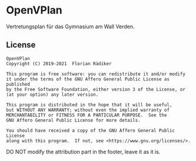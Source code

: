 # OpenVPlan
Vertretungsplan für das Gymnasium am Wall Verden.

## License
```
OpenVPlan
Copyright (C) 2019-2021  Florian Rädiker

This program is free software: you can redistribute it and/or modify
it under the terms of the GNU Affero General Public License as published
by the Free Software Foundation, either version 3 of the License, or
(at your option) any later version.

This program is distributed in the hope that it will be useful,
but WITHOUT ANY WARRANTY; without even the implied warranty of
MERCHANTABILITY or FITNESS FOR A PARTICULAR PURPOSE.  See the
GNU Affero General Public License for more details.

You should have received a copy of the GNU Affero General Public License
along with this program.  If not, see <https://www.gnu.org/licenses/>.
```
DO NOT modify the attribution part in the footer, leave it as it is.
